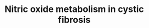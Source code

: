 ---
annotations:
- type: Pathway Ontology
  value: disease pathway
- type: Disease Ontology
  value: cystic fibrosis
- type: Pathway Ontology
  value: nitric oxide mediated signaling pathway
authors:
- Fehrhart
- Eweitz
communities:
- RareDiseases
description: This pathway describes the NO metabolism in cystic fibrosis (CF) and
  is based on Figure 1 of Brinkmann et al. 2020.
last-edited: 2021-05-24
organisms:
- Homo sapiens
redirect_from:
- /index.php/Pathway:WP4947
- /instance/WP4947
schema-jsonld:
- '@context': https://schema.org/
  '@id': https://wikipathways.github.io/pathways/WP4947.html
  '@type': Dataset
  creator:
    '@type': Organization
    name: WikiPathways
  description: This pathway describes the NO metabolism in cystic fibrosis (CF) and
    is based on Figure 1 of Brinkmann et al. 2020.
  keywords:
  - Nitrooxidanyl
  - PRMT8
  - L-arginine residue
  - PRMT3
  - PRMT5
  - Carboxyl anhydrase
  - PRMT1
  - PRMT7
  - Nω,Nω-dimethyl-L-arginine residue
  - PRMT2
  - L-Arginine
  - DDAH1
  - NO-signaling
  - Nω,N'ω-dimethyl-L-arginine
  - NOS3
  - NOS2
  - 'NOS1 '
  - PRMT6
  - Nω,Nω- dimethyl- L- arginine
  - DDAH2
  - CARM1
  - Nitric oxide
  - Nitrogen dioxide
  - Dimethylamine
  license: CC0
  name: Nitric oxide metabolism in cystic fibrosis
seo: CreativeWork
title: Nitric oxide metabolism in cystic fibrosis
wpid: WP4947
---